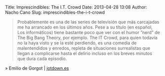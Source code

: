 Title: Imprescindibles: The I.T. Crowd
Date: 2013-04-28 13:08
Author: Nacho Cano
Slug: imprescindibles-the-i-t-crowd

> Probablemente es una de las series de televisión que más carcajadas me
> ha arrancado en los últimos años. Pese a su título (en español, Los
> informáticos) tiene bastante poco que ver con el humor ”nerd” de The
> Big Bang Theory, por ejemplo. The IT Crowd, para quien todavía no la
> haya visto y se la esté perdiendo, es una comedia de malentendidos y
> enredos, repleta de situaciones surrealistas que llegan a complicarse
> hasta el delirio incluso en los breves minutos que dura cada episodio.

» Emilio de Gorgot | [jotdown.es][]

  [jotdown.es]: http://www.jotdown.es/2013/04/imprescindibles-the-i-t-crowd/
    "Imprescindibles: The I.T. Crowd"
